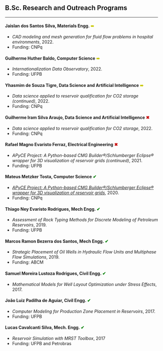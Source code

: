## B.Sc. Research and Outreach Programs
---

#### Jaislan dos Santos Silva, Materials Engg. <span style="color:rgb(200,200,0);"> &#10144; </span>
- *CAD modeling and mesh generation for fluid flow problems in hospital environments*, 2022.
- Funding: CNPq


#### Guilherme Huther Baldo, Computer Science <span style="color:rgb(200,200,0);"> &#10144; </span>
- *Internationalization Data Observatory*, 2022.
- Funding: UFPB

#### Yhasmim de Souza Tigre, Data Science and Artificial Intelligence <span style="color:rgb(200,200,0);"> &#10144; </span>
- *Data science applied to reservoir qualification for CO2 storage (continued)*, 2022.
- Funding: CNPq

#### Guilherme Iram Silva Araujo, Data Science and Artificial Intelligence <span style="color:rgb(200,0,0);"> &#10006; </span>
- *Data science applied to reservoir qualification for CO2 storage*, 2022.
- Funding: CNPq

#### Rafael Magno Evaristo Ferraz, Electrical Engineering <span style="color:rgb(200,0,0);"> &#10006; </span>
- *APyCE Project: A Python-based CMG Builder®/Schlumberger Eclipse® wrapper for 3D visualization of reservoir grids (continued)*, 2021.
- Funding: UFPB


#### Mateus Metzker Tosta, Computer Science <span style="color:green;"> &#10004; </span>
- *[APyCE Project: A Python-based CMG Builder®/Schlumberger Eclipse® wrapper for 3D visualization of reservoir grids](https://github.com/mateustosta/apyce-repo)*, 2020.
- Funding: CNPq

#### Thiago Ney Evaristo Rodrigues, Mech Engg. <span style="color:green;"> &#10004; </span>
- *Assessment of Rock Typing Methods for Discrete Modeling of Petroleum Reservoirs*, 2019.
- Funding: UFPB


#### Marcos Ramon Bezerra dos Santos, Mech Engg. <span style="color:green;"> &#10004; </span> 
- *Strategic Placement of Oil Wells in Hydraulic Flow Units and Multiphase Flow Simulations*, 2019.
- Funding: ABCM


#### Samuel Moreira Lustoza Rodrigues, Civil Engg. <span style="color:green;"> &#10004; </span>
- *Mathematical Models for Well Layout Optimization under Stress Effects*, 2017.


#### João Luiz Padilha de Aguiar, Civil Engg. <span style="color:green;"> &#10004; </span>
- *Computer Modeling for Production Zone Placement in Reservoirs*, 2017.
- Funding: UFPB


#### Lucas Cavalcanti Silva, Mech. Engg. <span style="color:green;"> &#10004; </span>
- *Reservoir Simulation with MRST Toolbox*, 2017
- Funding: UFPB and Petrobras